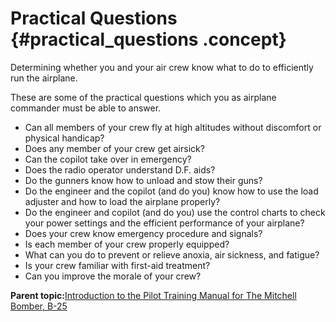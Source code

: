 # Practical Questions {#practical_questions .concept}

Determining whether you and your air crew know what to do to efficiently run the airplane.

These are some of the practical questions which you as airplane commander must be able to answer.

-   Can all members of your crew fly at high altitudes without discomfort or physical handicap?
-   Does any member of your crew get airsick?
-   Can the copilot take over in emergency?
-   Does the radio operator understand D.F. aids?
-   Do the gunners know how to unload and stow their guns?
-   Do the engineer and the copilot \(and do you\) know how to use the load adjuster and how to load the airplane properly?
-   Do the engineer and copilot \(and do you\) use the control charts to check your power settings and the efficient performance of your airplane?
-   Does your crew know emergency procedure and signals?
-   Is each member of your crew properly equipped?
-   What can you do to prevent or relieve anoxia, air sickness, and fatigue?
-   Is your crew familiar with first-aid treatment?
-   Can you improve the morale of your crew?

**Parent topic:**[Introduction to the Pilot Training Manual for The Mitchell Bomber, B-25](../topics/introduction_to_the_pilot_training_manual.md)

